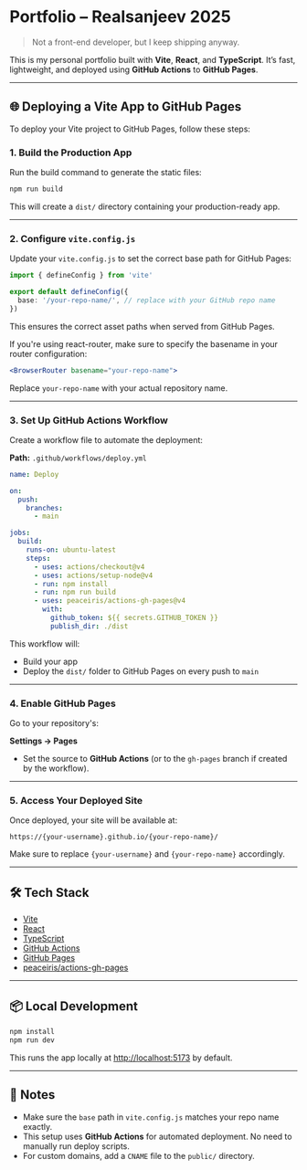 # Portfolio – Realsanjeev 2025

> Not a front-end developer, but I keep shipping anyway.

This is my personal portfolio built with **Vite**, **React**, and **TypeScript**. It’s fast, lightweight, and deployed using **GitHub Actions** to **GitHub Pages**.

---

## 🌐 Deploying a Vite App to GitHub Pages

To deploy your Vite project to GitHub Pages, follow these steps:

### 1. Build the Production App

Run the build command to generate the static files:

```bash
npm run build
```

This will create a `dist/` directory containing your production-ready app.

---

### 2. Configure `vite.config.js`

Update your `vite.config.js` to set the correct base path for GitHub Pages:

```ts
import { defineConfig } from 'vite'

export default defineConfig({
  base: '/your-repo-name/', // replace with your GitHub repo name
})
```

This ensures the correct asset paths when served from GitHub Pages.

If you're using react-router, make sure to specify the basename in your router configuration:

```jsx
<BrowserRouter basename="your-repo-name">
```
Replace `your-repo-name` with your actual repository name.

---

### 3. Set Up GitHub Actions Workflow

Create a workflow file to automate the deployment:

**Path:** `.github/workflows/deploy.yml`

```yaml
name: Deploy

on:
  push:
    branches:
      - main

jobs:
  build:
    runs-on: ubuntu-latest
    steps:
      - uses: actions/checkout@v4
      - uses: actions/setup-node@v4
      - run: npm install
      - run: npm run build
      - uses: peaceiris/actions-gh-pages@v4
        with:
          github_token: ${{ secrets.GITHUB_TOKEN }}
          publish_dir: ./dist
```

This workflow will:

* Build your app
* Deploy the `dist/` folder to GitHub Pages on every push to `main`

---

### 4. Enable GitHub Pages

Go to your repository's:

**Settings → Pages**

* Set the source to **GitHub Actions** (or to the `gh-pages` branch if created by the workflow).

---

### 5. Access Your Deployed Site

Once deployed, your site will be available at:

```
https://{your-username}.github.io/{your-repo-name}/
```

Make sure to replace `{your-username}` and `{your-repo-name}` accordingly.

---

## 🛠 Tech Stack

* [Vite](https://vitejs.dev/)
* [React](https://reactjs.org/)
* [TypeScript](https://www.typescriptlang.org/)
* [GitHub Actions](https://docs.github.com/en/actions)
* [GitHub Pages](https://pages.github.com/)
* [peaceiris/actions-gh-pages](https://github.com/peaceiris/actions-gh-pages)

---

## 📦 Local Development

```bash
npm install
npm run dev
```

This runs the app locally at [http://localhost:5173](http://localhost:5173) by default.

---

## 📝 Notes

* Make sure the `base` path in `vite.config.js` matches your repo name exactly.
* This setup uses **GitHub Actions** for automated deployment. No need to manually run deploy scripts.
* For custom domains, add a `CNAME` file to the `public/` directory.


